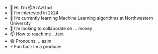 - 👋 Hi, I’m @AzAzGod
- 👀 I’m interested in 2k24
- 🌱 I’m currently learning Machine Learning algorithms at Northwestern University
- 💞️ I’m looking to collaborate on ... money
- 📫 How to reach me ...text
- 😄 Pronouns: ...azim
- ⚡ Fun fact: im a producer

<!---
AzAzGod/AzAzGod is a ✨ special ✨ repository because its `README.md` (this file) appears on your GitHub profile.
You can click the Preview link to take a look at your changes.
--->
